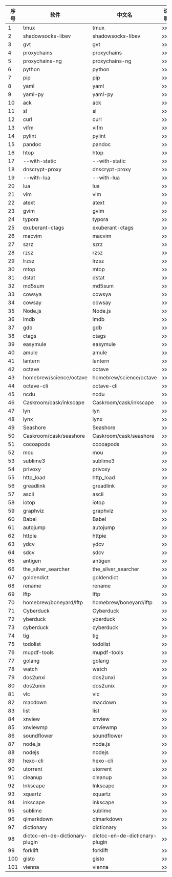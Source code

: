 |  序号   |  软件 | 中文名  |  说明   |
| ---- | ---- | ---- | ---- |
| 1 | tmux | tmux | xxx |
| 2 | shadowsocks-libev | shadowsocks-libev | xxx |
| 3 | gvt | gvt | xxx |
| 4 | proxychains | proxychains | xxx |
| 5 | proxychains-ng | proxychains-ng | xxx |
| 6 | python | python | xxx |
| 7 | pip | pip | xxx |
| 8 | yaml | yaml | xxx |
| 9 | yaml-py | yaml-py | xxx |
| 10 | ack | ack | xxx |
| 11 | sl | sl | xxx |
| 12 | curl | curl | xxx |
| 13 | vifm | vifm | xxx |
| 14 | pylint | pylint | xxx |
| 15 | pandoc | pandoc | xxx |
| 16 | htop | htop | xxx |
| 17 | --with-static | --with-static | xxx |
| 18 | dnscrypt-proxy | dnscrypt-proxy | xxx |
| 19 | --with-lua | --with-lua | xxx |
| 20 | lua | lua | xxx |
| 21 | vim | vim | xxx |
| 22 | atext | atext | xxx |
| 23 | gvim | gvim | xxx |
| 24 | typora | typora | xxx |
| 25 | exuberant-ctags | exuberant-ctags | xxx |
| 26 | macvim | macvim | xxx |
| 27 | szrz | szrz | xxx |
| 28 | rzsz | rzsz | xxx |
| 29 | lrzsz | lrzsz | xxx |
| 30 | mtop | mtop | xxx |
| 31 | dstat | dstat | xxx |
| 32 | md5sum | md5sum | xxx |
| 33 | cowsya | cowsya | xxx |
| 34 | cowsay | cowsay | xxx |
| 35 | Node.js | Node.js | xxx |
| 36 | lmdb | lmdb | xxx |
| 37 | gdb | gdb | xxx |
| 38 | ctags | ctags | xxx |
| 39 | easymule | easymule | xxx |
| 40 | amule | amule | xxx |
| 41 | lantern | lantern | xxx |
| 42 | octave | octave | xxx |
| 43 | homebrew/science/octave | homebrew/science/octave | xxx |
| 44 | octave-cli | octave-cli | xxx |
| 45 | ncdu | ncdu | xxx |
| 46 | Caskroom/cask/inkscape | Caskroom/cask/inkscape | xxx |
| 47 | lyn | lyn | xxx |
| 48 | lynx | lynx | xxx |
| 49 | Seashore | Seashore | xxx |
| 50 | Caskroom/cask/seashore | Caskroom/cask/seashore | xxx |
| 51 | cocoapods | cocoapods | xxx |
| 52 | mou | mou | xxx |
| 53 | sublime3 | sublime3 | xxx |
| 54 | privoxy | privoxy | xxx |
| 55 | http_load | http_load | xxx |
| 56 | greadlink | greadlink | xxx |
| 57 | ascii | ascii | xxx |
| 58 | iotop | iotop | xxx |
| 59 | graphviz | graphviz | xxx |
| 60 | Babel | Babel | xxx |
| 61 | autojump | autojump | xxx |
| 62 | httpie | httpie | xxx |
| 63 | ydcv | ydcv | xxx |
| 64 | sdcv | sdcv | xxx |
| 65 | antigen | antigen | xxx |
| 66 | the_silver_searcher | the_silver_searcher | xxx |
| 67 | goldendict | goldendict | xxx |
| 68 | rename | rename | xxx |
| 69 | lftp | lftp | xxx |
| 70 | homebrew/boneyard/lftp | homebrew/boneyard/lftp | xxx |
| 71 | Cyberduck | Cyberduck | xxx |
| 72 | yberduck | yberduck | xxx |
| 73 | cyberduck | cyberduck | xxx |
| 74 | tig | tig | xxx |
| 75 | todolist | todolist | xxx |
| 76 | mupdf-tools | mupdf-tools | xxx |
| 77 | golang | golang | xxx |
| 78 | watch | watch | xxx |
| 79 | dos2unxi | dos2unxi | xxx |
| 80 | dos2unix | dos2unix | xxx |
| 81 | vlc | vlc | xxx |
| 82 | macdown | macdown | xxx |
| 83 | list | list | xxx |
| 84 | xnview | xnview | xxx |
| 85 | xnviewmp | xnviewmp | xxx |
| 86 | soundflower | soundflower | xxx |
| 87 | node.js | node.js | xxx |
| 88 | nodejs | nodejs | xxx |
| 89 | hexo-cli | hexo-cli | xxx |
| 90 | utorrent | utorrent | xxx |
| 91 | cleanup | cleanup | xxx |
| 92 | Inkscape | Inkscape | xxx |
| 93 | xquartz | xquartz | xxx |
| 94 | inkscape | inkscape | xxx |
| 95 | sublime | sublime | xxx |
| 96 | qlmarkdown | qlmarkdown | xxx |
| 97 | dictionary | dictionary | xxx |
| 98 | dictcc-en-de-dictionary-plugin | dictcc-en-de-dictionary-plugin | xxx |
| 99 | forklift | forklift | xxx |
| 100 | gisto | gisto | xxx |
| 101 | vienna | vienna | xxx |
